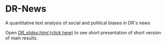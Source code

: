 # DR-News

A quantitative text analysis of social and political biases in DR's news

Open [*DR_slides.html* (click here)](../DR-News/master/DR_slides.html) to see short presentation of short version of main results.
